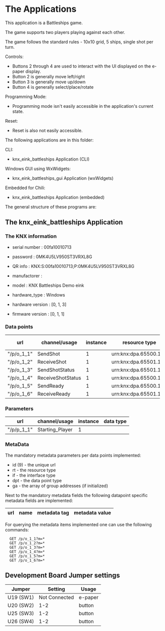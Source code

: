 # The Applications
This application is a Battleships game.

The game supports two players playing against each other.

The game follows the standard rules - 10x10 grid, 5 ships, single shot per turn.


Controls:
- Buttons 2 through 4 are used to interact with the UI displayed on the e-paper display.
- Button 2 is generally move left/right
- Button 3 is generally move up/down
- Button 4 is generally select/place/rotate

Programming Mode:
- Programming mode isn't easily accessible in the application's current state.

Reset:
- Reset is also not easily accessible.


The following applications are in this folder:

CLI:

- knx_eink_battleships Application (CLI) 

Windows GUI using WxWidgets:

- knx_eink_battleships_gui Application (wxWidgets)

Embedded for Chili:

- knx_eink_battleships Application (embedded) 

The general structure of these programs are:

## The knx_eink_battleships Application

### The KNX information

- serial number : 00fa10010713
- password : 0MK4U5LV950ST3VRXL8G
- QR info : KNX:S:00fa10010713;P:0MK4U5LV950ST3VRXL8G

- manufactorer : 
- model : KNX Battleships Demo eink
- hardware_type : Windows
- hardware version : [0, 1, 3]
- firmware version : [0, 1, 1]

### Data points

| url  | channel/usage       | instance |resource type | interface type | data type |
|------| --------------------| -------- | -------------| ---------------|-----------|
| "/p/o_1_1"  | SendShot |  1 |urn:knx:dpa.65500.101 | if.o | |
| "/p/o_1_2"  | ReceiveShot |  1 |urn:knx:dpa.65501.111 | if.i | |
| "/p/o_1_3"  | SendShotStatus |  1 |urn:knx:dpa.65501.102 | if.o | |
| "/p/o_1_4"  | ReceiveShotStatus |  1 |urn:knx:dpa.65500.112 | if.i | |
| "/p/o_1_5"  | SendReady |  1 |urn:knx:dpa.65500.103 | if.o | |
| "/p/o_1_6"  | ReceiveReady |  1 |urn:knx:dpa.65501.113 | if.i | |

### Parameters

| url  | channel/usage   | instance | data type |
|------| ----------------| ---------| --------- |
| "/p/p_1_1"  | Starting_Player |  1 | |

### MetaData

The mandatory metadata parameters per data points implemented:

- id (9) - the unique url
- rt - the resource type
- if - the interface type
- dpt - the data point type
- ga - the array of group addresses (if initialized)

Next to the mandatory metadata fields the following datapoint specific metadata fields are implemented:

| url  | name   | metadata tag | metadata value |
|------| ----------------| ---------| --------- |

For querying the metadata items implemented one can use the following commands:

```
  GET /p/o_1_1?m=*
  GET /p/o_1_2?m=*
  GET /p/o_1_3?m=*
  GET /p/o_1_4?m=*
  GET /p/o_1_5?m=*
  GET /p/o_1_6?m=*
```
## Development Board Jumper settings
|Jumper | Setting | Usage |
|-------|---------| ------|
| U19 (SW1)   | Not Connected | e-paper|
| U20 (SW2)   | 1-2     | button|
| U25 (SW3)   | 1-2     | button|
| U26 (SW4)   | 1-2     | button|

